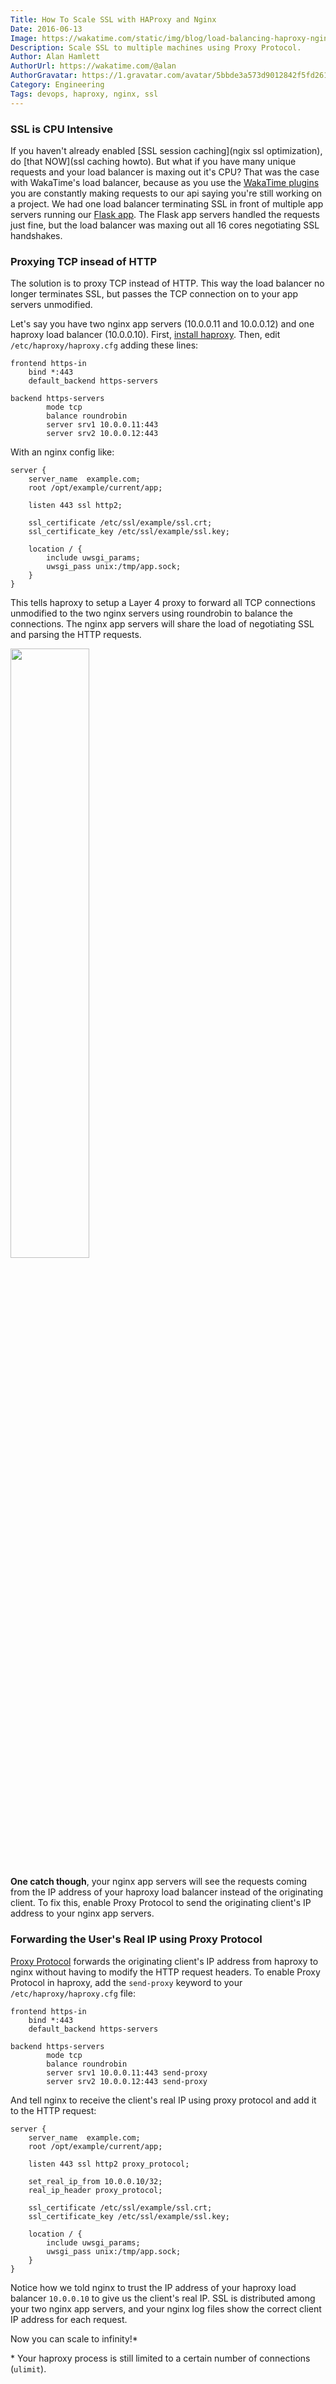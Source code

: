 ```yaml
---
Title: How To Scale SSL with HAProxy and Nginx
Date: 2016-06-13
Image: https://wakatime.com/static/img/blog/load-balancing-haproxy-nginx.png
Description: Scale SSL to multiple machines using Proxy Protocol.
Author: Alan Hamlett
AuthorUrl: https://wakatime.com/@alan
AuthorGravatar: https://1.gravatar.com/avatar/5bbde3a573d9012842f5fd261caa0bfe
Category: Engineering
Tags: devops, haproxy, nginx, ssl
---
```


### SSL is CPU Intensive

If you haven't already enabled [SSL session caching](ngix ssl optimization), do [that NOW](ssl caching howto).
But what if you have many unique requests and your load balancer is maxing out it's CPU? 
That was the case with WakaTime's load balancer, because as you use the [WakaTime plugins][editors] you are constantly making requests to our api saying you're still working on a project.
We had one load balancer terminating SSL in front of multiple app servers running our [Flask app][flask].
The Flask app servers handled the requests just fine, but the load balancer was maxing out all 16 cores negotiating SSL handshakes.

### Proxying TCP insead of HTTP

The solution is to proxy TCP instead of HTTP.
This way the load balancer no longer terminates SSL, but passes the TCP connection on to your app servers unmodified.

Let's say you have two nginx app servers (10.0.0.11 and 10.0.0.12) and one haproxy load balancer (10.0.0.10).
First, [install haproxy][install haproxy].
Then, edit `/etc/haproxy/haproxy.cfg` adding these lines:

    frontend https-in
        bind *:443
        default_backend https-servers
    
    backend https-servers
            mode tcp
            balance roundrobin
            server srv1 10.0.0.11:443
            server srv2 10.0.0.12:443


With an nginx config like:

    server {
        server_name  example.com;
        root /opt/example/current/app;

        listen 443 ssl http2;

        ssl_certificate /etc/ssl/example/ssl.crt;
        ssl_certificate_key /etc/ssl/example/ssl.key;

        location / {
            include uwsgi_params;
            uwsgi_pass unix:/tmp/app.sock;
        }
    }

This tells haproxy to setup a Layer 4 proxy to forward all TCP connections unmodified to the two nginx servers using roundrobin to balance the connections.
The nginx app servers will share the load of negotiating SSL and parsing the HTTP requests.

<div class="center-xs"><img src="https://wakatime.com/static/img/blog/load-balancing-haproxy-nginx-small.png" class="img-responsive img-thumbnail m-bottom-xs-20" style="width:50%" /></div>

**One catch though**, your nginx app servers will see the requests coming from the IP address of your haproxy load balancer instead of the originating client.
To fix this, enable Proxy Protocol to send the originating client's IP address to your nginx app servers.

### Forwarding the User's Real IP using Proxy Protocol

[Proxy Protocol][proxy protocol] forwards the originating client's IP address from haproxy to nginx without having to modify the HTTP request headers.
To enable Proxy Protocol in haproxy, add the `send-proxy` keyword to your `/etc/haproxy/haproxy.cfg` file:

    frontend https-in
        bind *:443
        default_backend https-servers
    
    backend https-servers
            mode tcp
            balance roundrobin
            server srv1 10.0.0.11:443 send-proxy
            server srv2 10.0.0.12:443 send-proxy

And tell nginx to receive the client's real IP using proxy protocol and add it to the HTTP request:

    server {
        server_name  example.com;
        root /opt/example/current/app;

        listen 443 ssl http2 proxy_protocol;

        set_real_ip_from 10.0.0.10/32;
        real_ip_header proxy_protocol;

        ssl_certificate /etc/ssl/example/ssl.crt;
        ssl_certificate_key /etc/ssl/example/ssl.key;

        location / {
            include uwsgi_params;
            uwsgi_pass unix:/tmp/app.sock;
        }
    }

Notice how we told nginx to trust the IP address of your haproxy load balancer `10.0.0.10` to give us the client's real IP.
SSL is distributed among your two nginx app servers, and your nginx log files show the correct client IP address for each request.

Now you can scale to infinity!\*

\* Your haproxy process is still limited to a certain number of connections (`ulimit`).

[nginx ssl optimization]: http://nginx.org/en/docs/http/configuring_https_servers.html#optimization
[ssl caching howto]: https://bjornjohansen.no/optimizing-https-nginx
[editors]: https//wakatime.com/editors
[flask]: http://flask.pocoo.org/
[install haproxy]: https://haproxy.debian.net
[proxy protocol]: http://www.haproxy.org/download/1.7/doc/proxy-protocol.txt
